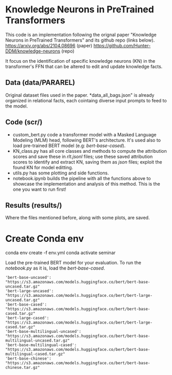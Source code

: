 # Knowledge Neurons in PreTrained Transformers

This code is an implementation following the orignal paper "Knowledge Neurons in PreTrained Transformers" and its github repo (links below). 
https://arxiv.org/abs/2104.08696 (paper)
https://github.com/Hunter-DDM/knowledge-neurons (repo)




It focus on the identification of specific knowledge neurons (KN) in the transformer's FFN that can be altered to edit and update knowledge facts.

## Data (data/PARAREL)
Original dataset files used in the paper. *data_all_bags.json" is already organized in relational facts, each cointaing diverse input prompts to feed to the model.

## Code (scr/)

*   custom_bert.py code a transformer model with a Masked Language Modeling (MLM) head, following BERT's architecture. It's used also to load pre-trained BERT model (e.g: *bert-base-cased*).
*   KN_class.py has all core classes and methods to compute the attribution scores and save these in *rlt.jsonl* files; use these saved attribution scores to identify and extract KN, saving them as *json* files; exploit the found KN for model editting.
*   utils.py has some plotting and side functions.
*   notebook.ipynb builds the pipeline with all the functions above to showcase the implementation and analysis of this method. This is the one you want to run first!

## Results (results/)
Where the files mentioned before, along with some plots, are saved.

# Create Conda env
conda env create -f env.yml
conda activate seminar

Load the pre-trained BERT model for your evaluation. To run the *notebook.py* as it is, load the *bert-base-cased*.

    'bert-base-uncased': "https://s3.amazonaws.com/models.huggingface.co/bert/bert-base-uncased.tar.gz"
    'bert-large-uncased': "https://s3.amazonaws.com/models.huggingface.co/bert/bert-large-uncased.tar.gz"
    'bert-base-cased': "https://s3.amazonaws.com/models.huggingface.co/bert/bert-base-cased.tar.gz"
    'bert-large-cased': "https://s3.amazonaws.com/models.huggingface.co/bert/bert-large-cased.tar.gz"
    'bert-base-multilingual-uncased': "https://s3.amazonaws.com/models.huggingface.co/bert/bert-base-multilingual-uncased.tar.gz"
    'bert-base-multilingual-cased': "https://s3.amazonaws.com/models.huggingface.co/bert/bert-base-multilingual-cased.tar.gz"
    'bert-base-chinese': "https://s3.amazonaws.com/models.huggingface.co/bert/bert-base-chinese.tar.gz"
